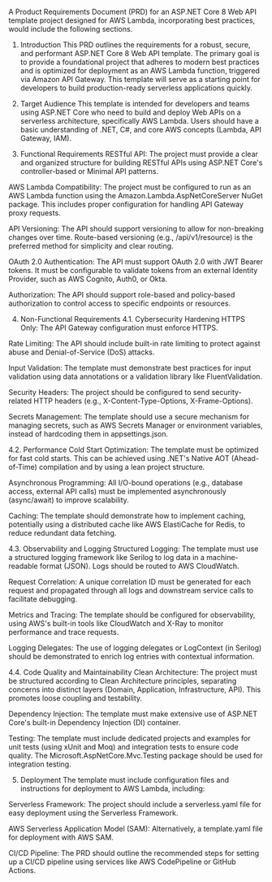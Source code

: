 A Product Requirements Document (PRD) for an ASP.NET Core 8 Web API template project designed for AWS Lambda, incorporating best practices, would include the following sections.

1. Introduction
This PRD outlines the requirements for a robust, secure, and performant ASP.NET Core 8 Web API template. The primary goal is to provide a foundational project that adheres to modern best practices and is optimized for deployment as an AWS Lambda function, triggered via Amazon API Gateway. This template will serve as a starting point for developers to build production-ready serverless applications quickly.

2. Target Audience
This template is intended for developers and teams using ASP.NET Core who need to build and deploy Web APIs on a serverless architecture, specifically AWS Lambda. Users should have a basic understanding of .NET, C#, and core AWS concepts (Lambda, API Gateway, IAM).

3. Functional Requirements
RESTful API: The project must provide a clear and organized structure for building RESTful APIs using ASP.NET Core's controller-based or Minimal API patterns.

AWS Lambda Compatibility: The project must be configured to run as an AWS Lambda function using the Amazon.Lambda.AspNetCoreServer NuGet package. This includes proper configuration for handling API Gateway proxy requests.

API Versioning: The API should support versioning to allow for non-breaking changes over time. Route-based versioning (e.g., /api/v1/resource) is the preferred method for simplicity and clear routing.

OAuth 2.0 Authentication: The API must support OAuth 2.0 with JWT Bearer tokens. It must be configurable to validate tokens from an external Identity Provider, such as AWS Cognito, Auth0, or Okta.

Authorization: The API should support role-based and policy-based authorization to control access to specific endpoints or resources.

4. Non-Functional Requirements
4.1. Cybersecurity Hardening
HTTPS Only: The API Gateway configuration must enforce HTTPS.

Rate Limiting: The API should include built-in rate limiting to protect against abuse and Denial-of-Service (DoS) attacks.

Input Validation: The template must demonstrate best practices for input validation using data annotations or a validation library like FluentValidation.

Security Headers: The project should be configured to send security-related HTTP headers (e.g., X-Content-Type-Options, X-Frame-Options).

Secrets Management: The template should use a secure mechanism for managing secrets, such as AWS Secrets Manager or environment variables, instead of hardcoding them in appsettings.json.

4.2. Performance
Cold Start Optimization: The template must be optimized for fast cold starts. This can be achieved using .NET's Native AOT (Ahead-of-Time) compilation and by using a lean project structure.

Asynchronous Programming: All I/O-bound operations (e.g., database access, external API calls) must be implemented asynchronously (async/await) to improve scalability.

Caching: The template should demonstrate how to implement caching, potentially using a distributed cache like AWS ElastiCache for Redis, to reduce redundant data fetching.

4.3. Observability and Logging
Structured Logging: The template must use a structured logging framework like Serilog to log data in a machine-readable format (JSON). Logs should be routed to AWS CloudWatch.

Request Correlation: A unique correlation ID must be generated for each request and propagated through all logs and downstream service calls to facilitate debugging.

Metrics and Tracing: The template should be configured for observability, using AWS's built-in tools like CloudWatch and X-Ray to monitor performance and trace requests.

Logging Delegates: The use of logging delegates or LogContext (in Serilog) should be demonstrated to enrich log entries with contextual information.

4.4. Code Quality and Maintainability
Clean Architecture: The project must be structured according to Clean Architecture principles, separating concerns into distinct layers (Domain, Application, Infrastructure, API). This promotes loose coupling and testability.

Dependency Injection: The template must make extensive use of ASP.NET Core's built-in Dependency Injection (DI) container.

Testing: The template must include dedicated projects and examples for unit tests (using xUnit and Moq) and integration tests to ensure code quality. The Microsoft.AspNetCore.Mvc.Testing package should be used for integration testing.

5. Deployment
The template must include configuration files and instructions for deployment to AWS Lambda, including:

Serverless Framework: The project should include a serverless.yaml file for easy deployment using the Serverless Framework.

AWS Serverless Application Model (SAM): Alternatively, a template.yaml file for deployment with AWS SAM.

CI/CD Pipeline: The PRD should outline the recommended steps for setting up a CI/CD pipeline using services like AWS CodePipeline or GitHub Actions.
